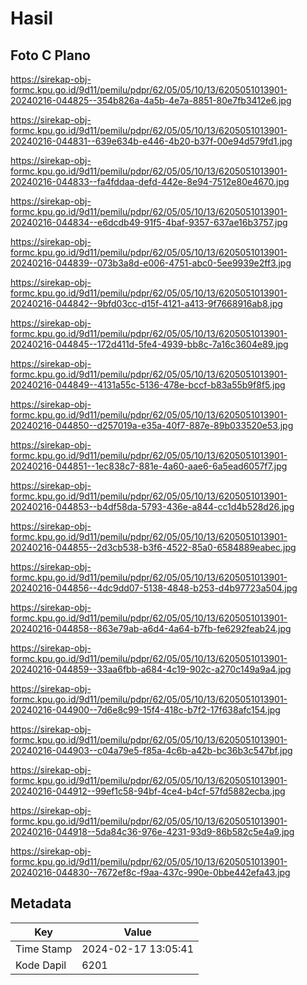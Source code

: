 # Hasil

## Foto C Plano

https://sirekap-obj-formc.kpu.go.id/9d11/pemilu/pdpr/62/05/05/10/13/6205051013901-20240216-044825--354b826a-4a5b-4e7a-8851-80e7fb3412e6.jpg

https://sirekap-obj-formc.kpu.go.id/9d11/pemilu/pdpr/62/05/05/10/13/6205051013901-20240216-044831--639e634b-e446-4b20-b37f-00e94d579fd1.jpg

https://sirekap-obj-formc.kpu.go.id/9d11/pemilu/pdpr/62/05/05/10/13/6205051013901-20240216-044833--fa4fddaa-defd-442e-8e94-7512e80e4670.jpg

https://sirekap-obj-formc.kpu.go.id/9d11/pemilu/pdpr/62/05/05/10/13/6205051013901-20240216-044834--e6dcdb49-91f5-4baf-9357-637ae16b3757.jpg

https://sirekap-obj-formc.kpu.go.id/9d11/pemilu/pdpr/62/05/05/10/13/6205051013901-20240216-044839--073b3a8d-e006-4751-abc0-5ee9939e2ff3.jpg

https://sirekap-obj-formc.kpu.go.id/9d11/pemilu/pdpr/62/05/05/10/13/6205051013901-20240216-044842--9bfd03cc-d15f-4121-a413-9f7668916ab8.jpg

https://sirekap-obj-formc.kpu.go.id/9d11/pemilu/pdpr/62/05/05/10/13/6205051013901-20240216-044845--172d411d-5fe4-4939-bb8c-7a16c3604e89.jpg

https://sirekap-obj-formc.kpu.go.id/9d11/pemilu/pdpr/62/05/05/10/13/6205051013901-20240216-044849--4131a55c-5136-478e-bccf-b83a55b9f8f5.jpg

https://sirekap-obj-formc.kpu.go.id/9d11/pemilu/pdpr/62/05/05/10/13/6205051013901-20240216-044850--d257019a-e35a-40f7-887e-89b033520e53.jpg

https://sirekap-obj-formc.kpu.go.id/9d11/pemilu/pdpr/62/05/05/10/13/6205051013901-20240216-044851--1ec838c7-881e-4a60-aae6-6a5ead6057f7.jpg

https://sirekap-obj-formc.kpu.go.id/9d11/pemilu/pdpr/62/05/05/10/13/6205051013901-20240216-044853--b4df58da-5793-436e-a844-cc1d4b528d26.jpg

https://sirekap-obj-formc.kpu.go.id/9d11/pemilu/pdpr/62/05/05/10/13/6205051013901-20240216-044855--2d3cb538-b3f6-4522-85a0-6584889eabec.jpg

https://sirekap-obj-formc.kpu.go.id/9d11/pemilu/pdpr/62/05/05/10/13/6205051013901-20240216-044856--4dc9dd07-5138-4848-b253-d4b97723a504.jpg

https://sirekap-obj-formc.kpu.go.id/9d11/pemilu/pdpr/62/05/05/10/13/6205051013901-20240216-044858--863e79ab-a6d4-4a64-b7fb-fe6292feab24.jpg

https://sirekap-obj-formc.kpu.go.id/9d11/pemilu/pdpr/62/05/05/10/13/6205051013901-20240216-044859--33aa6fbb-a684-4c19-902c-a270c149a9a4.jpg

https://sirekap-obj-formc.kpu.go.id/9d11/pemilu/pdpr/62/05/05/10/13/6205051013901-20240216-044900--7d6e8c99-15f4-418c-b7f2-17f638afc154.jpg

https://sirekap-obj-formc.kpu.go.id/9d11/pemilu/pdpr/62/05/05/10/13/6205051013901-20240216-044903--c04a79e5-f85a-4c6b-a42b-bc36b3c547bf.jpg

https://sirekap-obj-formc.kpu.go.id/9d11/pemilu/pdpr/62/05/05/10/13/6205051013901-20240216-044912--99ef1c58-94bf-4ce4-b4cf-57fd5882ecba.jpg

https://sirekap-obj-formc.kpu.go.id/9d11/pemilu/pdpr/62/05/05/10/13/6205051013901-20240216-044918--5da84c36-976e-4231-93d9-86b582c5e4a9.jpg

https://sirekap-obj-formc.kpu.go.id/9d11/pemilu/pdpr/62/05/05/10/13/6205051013901-20240216-044830--7672ef8c-f9aa-437c-990e-0bbe442efa43.jpg


## Metadata

| Key        | Value               |
| ---------- | ------------------- |
| Time Stamp | 2024-02-17 13:05:41 |
| Kode Dapil | 6201                |



